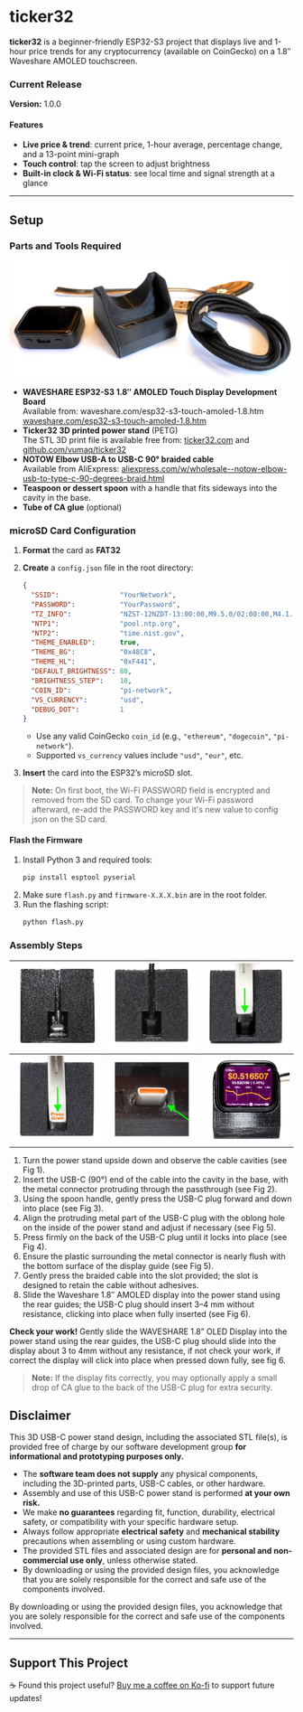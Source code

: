 # ticker32

**ticker32** is a beginner-friendly ESP32-S3 project that displays live and 1-hour price trends for any cryptocurrency (available on CoinGecko) on a 1.8″ Waveshare AMOLED touchscreen.

### Current Release  
**Version:** 1.0.0

#### Features
- **Live price & trend**: current price, 1-hour average, percentage change, and a 13-point mini-graph  
- **Touch control**: tap the screen to adjust brightness  
- **Built-in clock & Wi-Fi status**: see local time and signal strength at a glance  

---

## Setup

### Parts and Tools Required

![Parts and Tools Required](https://github.com/vumaq/ticker32/blob/2f52a1c628bf5823aa7d4f3847caa8ab03c659d2/docs/images/parts.jpeg?raw=true)

- **WAVESHARE ESP32-S3 1.8″ AMOLED Touch Display Development Board**  
  Available from: waveshare.com/esp32-s3-touch-amoled-1.8.htm [waveshare.com/esp32-s3-touch-amoled-1.8.htm](waveshare.com/esp32-s3-touch-amoled-1.8.htm)
- **Ticker32 3D printed power stand** (PETG)  
  The STL 3D print file is available free from:  [ticker32.com](https://ticker32.com) and [github.com/vumaq/ticker32](https://github.dev/vumaq/ticker32/)
- **NOTOW Elbow USB-A to USB-C 90° braided cable**  
  Available from AliExpress: [aliexpress.com/w/wholesale--notow-elbow-usb-to-type-c-90-degrees-braid.html](https://aliexpress.com/w/wholesale--notow-elbow-usb-to-type-c-90-degrees-braid.html)
- **Teaspoon or dessert spoon** with a handle that fits sideways into the cavity in the base.
- **Tube of CA glue** (optional)

### microSD Card Configuration
1. **Format** the card as **FAT32**  
2. **Create** a `config.json` file in the root directory:  
   ```json
   {
     "SSID":               "YourNetwork",
     "PASSWORD":           "YourPassword",
     "TZ_INFO":            "NZST-12NZDT-13:00:00,M9.5.0/02:00:00,M4.1.0/03:00:00",
     "NTP1":               "pool.ntp.org",
     "NTP2":               "time.nist.gov",
     "THEME_ENABLED":      true,
     "THEME_BG":           "0x48C8",
     "THEME_HL":           "0xF441",
     "DEFAULT_BRIGHTNESS": 80,
     "BRIGHTNESS_STEP":    10,
     "COIN_ID":            "pi-network",
     "VS_CURRENCY":        "usd",
     "DEBUG_DOT":          1
   }
   ```
   - Use any valid CoinGecko `coin_id` (e.g., `"ethereum"`, `"dogecoin"`, `"pi-network"`).  
   - Supported `vs_currency` values include `"usd"`, `"eur"`, etc.

3. **Insert** the card into the ESP32’s microSD slot.

> **Note:** On first boot, the Wi-Fi PASSWORD field is encrypted and removed from the SD card. To change your Wi-Fi password afterward, re-add the PASSWORD key and it's new value to config json on the SD card.


#### Flash the Firmware
1. Install Python 3 and required tools:  
   ```bash
   pip install esptool pyserial
   ```
2. Make sure `flash.py` and `firmware-X.X.X.bin` are in the root folder.  
3. Run the flashing script:  
   ```bash
   python flash.py
   ```

### Assembly Steps

| ![Fig 1](https://github.com/vumaq/ticker32/blob/2f52a1c628bf5823aa7d4f3847caa8ab03c659d2/docs/images/fig1.jpeg?raw=true) | ![Fig 2](https://github.com/vumaq/ticker32/blob/2f52a1c628bf5823aa7d4f3847caa8ab03c659d2/docs/images/fig2.jpeg?raw=true) | ![Fig 3](https://github.com/vumaq/ticker32/blob/2f52a1c628bf5823aa7d4f3847caa8ab03c659d2/docs/images/fig3.jpeg?raw=true) |
|-------------------------------|-------------------------------|-------------------------------|
| ![Fig 4](https://github.com/vumaq/ticker32/blob/2f52a1c628bf5823aa7d4f3847caa8ab03c659d2/docs/images/fig4.jpeg?raw=true) | ![Fig 5](https://github.com/vumaq/ticker32/blob/2f52a1c628bf5823aa7d4f3847caa8ab03c659d2/docs/images/fig5.jpeg?raw=true) | ![Fig 6](https://github.com/vumaq/ticker32/blob/2f52a1c628bf5823aa7d4f3847caa8ab03c659d2/docs/images/fig6.jpeg?raw=true) |

1. Turn the power stand upside down and observe the cable cavities (see Fig 1).  
2. Insert the USB-C (90°) end of the cable into the cavity in the base, with the metal connector protruding through the passthrough (see Fig 2).  
3. Using the spoon handle, gently press the USB-C plug forward and down into place (see Fig 3).  
4. Align the protruding metal part of the USB-C plug with the oblong hole on the inside of the power stand and adjust if necessary (see Fig 5).  
5. Press firmly on the back of the USB-C plug until it locks into place (see Fig 4).  
6. Ensure the plastic surrounding the metal connector is nearly flush with the bottom surface of the display guide (see Fig 5).  
7. Gently press the braided cable into the slot provided; the slot is designed to retain the cable without adhesives.  
8. Slide the Waveshare 1.8″ AMOLED display into the power stand using the rear guides; the USB-C plug should insert 3–4 mm without resistance, clicking into place when fully inserted (see Fig 6).

**Check your work!** Gently slide the WAVESHARE 1.8” OLED Display into the power stand using the rear guides, the USB-C plug should slide into the display about 3 to 4mm without any resistance, if not check your work, if correct the display will click into place when pressed down fully, see fig 6.

> **Note:** If the display fits correctly, you may optionally apply a small drop of CA glue to the back of the USB-C plug for extra security.

## Disclaimer
This 3D USB-C power stand design, including the associated STL file(s), is provided free of charge by our software development group **for informational and prototyping purposes only.**

- The **software team does not supply** any physical components, including the 3D-printed parts, USB-C cables, or other hardware.  
- Assembly and use of this USB-C power stand is performed **at your own risk.**  
- We make **no guarantees** regarding fit, function, durability, electrical safety, or compatibility with your specific hardware setup.  
- Always follow appropriate **electrical safety** and **mechanical stability** precautions when assembling or using custom hardware.  
- The provided STL files and associated design are for **personal and non-commercial use only**, unless otherwise stated.  
- By downloading or using the provided design files, you acknowledge that you are solely responsible for the correct and safe use of the components involved.

By downloading or using the provided design files, you acknowledge that you are solely responsible for the correct and safe use of the components involved.

---

## Support This Project

☕ Found this project useful? [Buy me a coffee on Ko-fi](https://ko-fi.com/vumaq) to support future updates!
